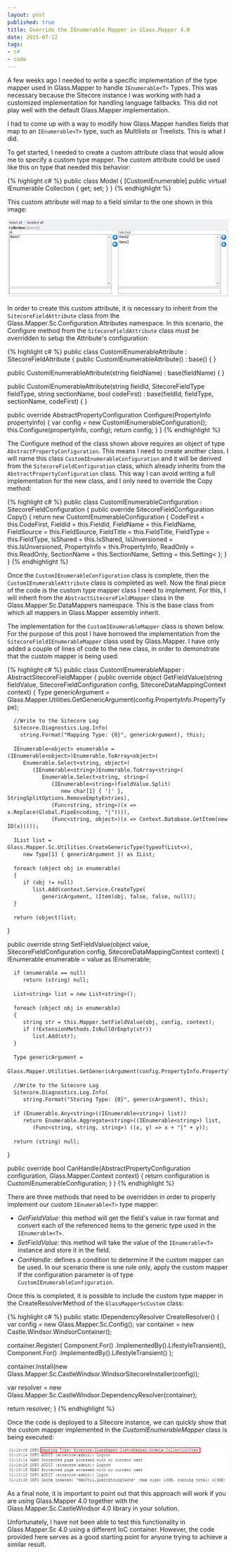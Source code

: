 ```yaml
---
layout: post
published: true
title: Override the IEnumerable Mapper in Glass.Mapper 4.0
date: 2015-07-12
tags:
- c#
- code
---
```

A few weeks ago I needed to write a specific implementation of the type mapper used in Glass.Mapper to handle `IEnumerable<T>` Types. This was necessary because the Sitecore instance I was working with had a customized implementation for handling language fallbacks. This did not play well with the default Glass.Mapper implementation.

I had to come up with a way to modify how Glass.Mapper handles fields that map to an `IEnumerable<T>` type, such as Multilists or Treelists. This is what I did.

<!--more-->

To get started, I needed to create a custom attribute class that would allow me to specify a custom type mapper. The custom attribute could be used like this on type that needed this behavior:

{% highlight c# %}
public class Model
{
   [CustomIEnumerable]
   public virtual IEnumerable<CollectionItem> Collection { get; set; }
}
{% endhighlight %}

This custom attribute will map to a field similar to the one shown in this image:

<img class="center-block img-fluid lazyload" src="/assets/150712/sitecorefield.jpg" alt="Sample Sitecore Field">

In order to create this custom attribute, it is necessary to inherit from the `SitecoreFieldAttribute` class from the Glass.Mapper.Sc.Configuration.Attributes namespace. In this scenario, the Configure method from the `SitecoreFieldAttribute` class must be overridden to setup the Attribute's configuration:

{% highlight c# %}
public class CustomIEnumerableAttribute : SitecoreFieldAttribute
{
   public CustomIEnumerableAttribute()
      : base() { }

   public CustomIEnumerableAttribute(string fieldName)
      : base(fieldName) { }

   public CustomIEnumerableAttribute(string fieldId, SitecoreFieldType fieldType, string sectionName, bool codeFirst)
      : base(fieldId, fieldType, sectionName, codeFirst) { }

   public override AbstractPropertyConfiguration Configure(PropertyInfo propertyInfo)
   {
      var config = new CustomIEnumerableConfiguration();
      this.Configure(propertyInfo, config);
      return config;
   }
}
{% endhighlight %}

The Configure method of the class shown above requires an object of type `AbstractPropertyConfiguration`. This means I need to create another class. I will name this class `CustomIEnumerableConfiguration` and it will be derived from the `SitecoreFieldConfiguration` class, which already inherits from the `AbstractPropertyConfiguration` class. This way I can avoid writing a full implementation for the new class, and I only need to override the Copy method:

{% highlight c# %}
public class CustomIEnumerableConfiguration : SitecoreFieldConfiguration
{
   public override SitecoreFieldConfiguration Copy()
   {
      return new CustomIEnumerableConfiguration
      {
         CodeFirst = this.CodeFirst,
         FieldId = this.FieldId,
         FieldName = this.FieldName,
         FieldSource = this.FieldSource,
         FieldTitle = this.FieldTitle,
         FieldType = this.FieldType,
         IsShared = this.IsShared,
         IsUnversioned = this.IsUnversioned,
         PropertyInfo = this.PropertyInfo,
         ReadOnly = this.ReadOnly,
         SectionName = this.SectionName,
         Setting = this.Setting<
       };
    }
}
{% endhighlight %}

Once the `CustomIEnumerableConfiguration` class is complete, then the `CustomIEnumerableAttribute` class is completed as well. Now the final piece of the code is the custom type mapper class I need to implement.
For this, I will inherit from the `AbstractSitecoreFieldMapper` class in the Glass.Mapper.Sc.DataMappers namespace. This is the base class from which all mappers in Glass.Mapper assembly inherit.

The implementation for the `CustomIEnumerableMapper` class is shown below. For the purpose of this post I have borrowed the implementation from the `SitecoreFieldIEnumerableMapper` class used by Glass.Mapper.
I have only added a couple of lines of code to the new class, in order to demonstrate that the custom mapper is being used:

{% highlight c# %}
public class CustomIEnumerableMapper : AbstractSitecoreFieldMapper
{
   public override object GetFieldValue(string fieldValue,
      SitecoreFieldConfiguration config, SitecoreDataMappingContext context)
   {
      Type genericArgument =
         Glass.Mapper.Utilities.GetGenericArgument(config.PropertyInfo.PropertyType);

      //Write to the Sitecore Log
      Sitecore.Diagnostics.Log.Info(
        string.Format("Mapping Type: {0}", genericArgument), this);

      IEnumerable<object> enumerable = (IEnumerable<object>)Enumerable.ToArray<object>(
         Enumerable.Select<string, object>(
            (IEnumerable<string>)Enumerable.ToArray<string>(
               Enumerable.Select<string, string>(
                  (IEnumerable<string>)fieldValue.Split(
                     new char[1] { '|' }, StringSplitOptions.RemoveEmptyEntries),
                  (Func<string, string>)(x => x.Replace(Global.PipeEncoding, "|")))),
                  (Func<string, object>)(x => Context.Database.GetItem(new ID(x)))));

      IList list = Glass.Mapper.Sc.Utilities.CreateGenericType(typeof(List<>),
         new Type[1] { genericArgument }) as IList;

      foreach (object obj in enumerable)
      {
         if (obj != null)
            list.Add(context.Service.CreateType(
               genericArgument, (Item)obj, false, false, null));
      }

      return (object)list;
   }

   public override string SetFieldValue(object value,
      SitecoreFieldConfiguration config, SitecoreDataMappingContext context)
   {
      IEnumerable enumerable = value as IEnumerable;
      
      if (enumerable == null)
         return (string) null;

      List<string> list = new List<string>();
      
      foreach (object obj in enumerable)
      {
         string str = this.Mapper.SetFieldValue(obj, config, context);
         if (!ExtensionMethods.IsNullOrEmpty(str))
            list.Add(str);
      }

      Type genericArgument =
         Glass.Mapper.Utilities.GetGenericArgument(config.PropertyInfo.PropertyType);

      //Write to the Sitecore Log
      Sitecore.Diagnostics.Log.Info(
         string.Format("Storing Type: {0}", genericArgument), this);

      if (Enumerable.Any<string>((IEnumerable<string>) list))
         return Enumerable.Aggregate<string>((IEnumerable<string>) list,
            (Func<string, string, string>) ((x, y) => x + "|" + y));

      return (string) null;
   }

   public override bool CanHandle(AbstractPropertyConfiguration configuration,
      Glass.Mapper.Context context)
   {
      return configuration is CustomIEnumerableConfiguration;
   }
}
{% endhighlight %}

There are three methods that need to be overridden in order to properly implement our custom `IEnumerable<T>` type mapper:

<ul>
   <li>
      <em>GetFieldValue:</em> this method will get the field's value in raw format and convert each of the referenced items to the generic type used in the <code>IEnumerable&#60;T&#62;</code>.
   </li>
   <li style="margin-top: 5px">
      <em>SetFieldValue:</em> this method will take the value of the <code>IEnumerable&#60;T&#62;</code> instance and store it in the field.
   </li>
   <li style="margin-top: 5px">
      <em>CanHandle:</em> defines a condition to determine if the custom mapper can be used. In our scenario there is one rule only, apply the custom mapper if the configuration parameter is of type <code>CustomIEnumerableConfiguration</code>.
   </li>
</ul>

Once this is completed, it is possible to include the custom type mapper in the CreateResolverMethod of the `GlassMapperScCustom` class:

{% highlight c# %}
public static IDependencyResolver CreateResolver()
{
   var config = new Glass.Mapper.Sc.Config();
   var container = new Castle.Windsor.WindsorContainer();

   container.Register(
      Component.For<AbstractDataMapper>()
         .ImplementedBy<CustomFieldMapper>().LifestyleTransient(),
      Component.For<AbstractDataMapper>()
         .ImplementedBy<CustomIEnumerableMapper>().LifestyleTransient()
   );

   container.Install(new Glass.Mapper.Sc.CastleWindsor.WindsorSitecoreInstaller(config));

   var resolver = new Glass.Mapper.Sc.CastleWindsor.DependencyResolver(container);

   return resolver;
}
{% endhighlight %}

Once the code is deployed to a Sitecore instance, we can quickly show that the custom mapper implemented in the *CustomIEnumerableMapper* class is being executed:

<img class="center-block img-fluid lazyload" src="/assets/150712/sitecorelog.jpg" alt="Sitecore Log">

As a final note, it is important to point out that this approach will work if you are using Glass.Mapper 4.0 together with the Glass.Mapper.Sc.CastleWindsor 4.0 library in your solution.

Unfortunately, I have not been able to test this functionality in Glass.Mapper.Sc 4.0 using a different IoC container. However, the code provided here serves as a good starting point for anyone trying to achieve a similar result.